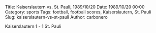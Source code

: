 Title: Kaiserslautern vs. St. Pauli, 1989/10/20
Date: 1989/10/20 00:00
Category: sports
Tags: football, football scores, Kaiserslautern, St. Pauli
Slug: kaiserslautern-vs-st-pauli
Author: carbonero


Kaiserslautern 1 - 1 St. Pauli

